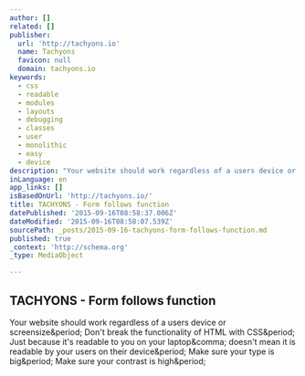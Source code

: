 ```yaml
---
author: []
related: []
publisher:
  url: 'http://tachyons.io'
  name: Tachyons
  favicon: null
  domain: tachyons.io
keywords:
  - css
  - readable
  - modules
  - layouts
  - debugging
  - classes
  - user
  - monolithic
  - easy
  - device
description: "Your website should work regardless of a users device or screensize. Don't break the functionality of HTML with CSS. Just because it's readable to you on your laptop, doesn't mean it is readable by your users on their device. Make sure your type is big. Make sure your contrast is high."
inLanguage: en
app_links: []
isBasedOnUrl: 'http://tachyons.io/'
title: TACHYONS - Form follows function
datePublished: '2015-09-16T08:58:37.006Z'
dateModified: '2015-09-16T08:58:07.539Z'
sourcePath: _posts/2015-09-16-tachyons-form-follows-function.md
published: true
_context: 'http://schema.org'
_type: MediaObject

---
```

<article style=""><h1>TACHYONS - Form follows function</h1><p>Your website should work regardless of a users device or screensize&amp;period; Don't break the functionality of HTML with CSS&amp;period; Just because it's readable to you on your laptop&amp;comma; doesn't mean it is readable by your users on their device&amp;period; Make sure your type is big&amp;period; Make sure your contrast is high&amp;period;</p></article>